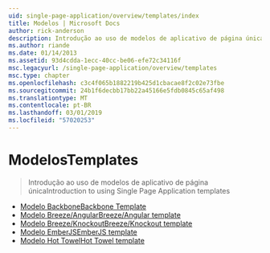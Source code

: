 ```yaml
---
uid: single-page-application/overview/templates/index
title: Modelos | Microsoft Docs
author: rick-anderson
description: Introdução ao uso de modelos de aplicativo de página única
ms.author: riande
ms.date: 01/14/2013
ms.assetid: 93d4cdda-1ecc-40cc-be06-efe72c34116f
msc.legacyurl: /single-page-application/overview/templates
msc.type: chapter
ms.openlocfilehash: c3c4f065b1882219b425d1cbacae8f2c02e73fbe
ms.sourcegitcommit: 24b1f6decbb17bb22a45166e5fdb0845c65af498
ms.translationtype: MT
ms.contentlocale: pt-BR
ms.lasthandoff: 03/01/2019
ms.locfileid: "57020253"
---
```

<a name="templates"></a><span data-ttu-id="08e5d-103">Modelos</span><span class="sxs-lookup"><span data-stu-id="08e5d-103">Templates</span></span>
====================
> <span data-ttu-id="08e5d-104">Introdução ao uso de modelos de aplicativo de página única</span><span class="sxs-lookup"><span data-stu-id="08e5d-104">Introduction to using Single Page Application templates</span></span>


- [<span data-ttu-id="08e5d-105">Modelo Backbone</span><span class="sxs-lookup"><span data-stu-id="08e5d-105">Backbone Template</span></span>](backbonejs-template.md)
- [<span data-ttu-id="08e5d-106">Modelo Breeze/Angular</span><span class="sxs-lookup"><span data-stu-id="08e5d-106">Breeze/Angular template</span></span>](breezeangular-template.md)
- [<span data-ttu-id="08e5d-107">Modelo Breeze/Knockout</span><span class="sxs-lookup"><span data-stu-id="08e5d-107">Breeze/Knockout template</span></span>](breezeknockout-template.md)
- [<span data-ttu-id="08e5d-108">Modelo EmberJS</span><span class="sxs-lookup"><span data-stu-id="08e5d-108">EmberJS template</span></span>](emberjs-template.md)
- [<span data-ttu-id="08e5d-109">Modelo Hot Towel</span><span class="sxs-lookup"><span data-stu-id="08e5d-109">Hot Towel template</span></span>](hottowel-template.md)
